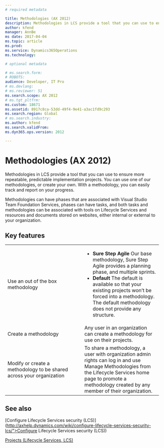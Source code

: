 ```yaml
---
# required metadata

title: Methodologies (AX 2012)
description: Methodologies in LCS provide a tool that you can use to ensure more repeatable, predictable implementation projects. You can use one of our methodologies, or create your own. With a methodology, you can easily track and report on your progress.
author: kfend
manager: AnnBe
ms date: 2017-04-04
ms.topic: article
ms.prod: 
ms.service: Dynamics365Operations
ms.technology: 

# optional metadata

# ms.search.form: 
# ROBOTS: 
audience: Developer, IT Pro
# ms.devlang: 
# ms.reviewer: 51
ms.search.scope: AX 2012
# ms.tgt_pltfrm: 
ms.custom: 18671
ms.assetid: 8917c8ca-53dd-49f4-9e41-a3ac1fd9c293
ms.search.region: Global
# ms.search.industry: 
ms.author: kfend
ms.search.validFrom: 
ms.dyn365.ops.version: 2012

---
```


# Methodologies (AX 2012)

Methodologies in LCS provide a tool that you can use to ensure more repeatable, predictable implementation projects. You can use one of our methodologies, or create your own. With a methodology, you can easily track and report on your progress.

Methodologies can have phases that are associated with Visual Studio Team Foundation Services, phases can have tasks, and both tasks and methodologies can be associated with tools on Lifecycle Services and resources and documents stored on websites, either internal or external to your organization.

## Key features
<table>
<colgroup>
<col width="50%" />
<col width="50%" />
</colgroup>
<tbody>
<tr class="odd">
<td>Use an out of the box methodology</td>
<td><ul>
<li><strong>Sure Step Agile</strong> Our base methodology, Sure Step Agile provides a planning phase, and multiple sprints.</li>
<li><strong>Default</strong> The default is available so that your existing projects won’t be forced into a methodology. The default methodology does not provide any structure.</li>
</ul></td>
</tr>
<tr class="even">
<td>Create a methodology</td>
<td>Any user in an organization can create a methodology for use on their projects.</td>
</tr>
<tr class="odd">
<td>Modify or create a methodology to be shared across your organization</td>
<td>To share a methodology, a user with organization admin rights can log in and use Manage Methodologies from the Lifecycle Services home page to promote a methodology created by any member of their organization.</td>
</tr>
</tbody>
</table>



See also
--------

[Configure Lifecycle Services security (LCS)](http://axhelp.dynamics.com/wiki/configure-lifecycle-services-security-lcs/">Configure Lifecycle Services security (LCS))

[Projects (Lifecycle Services, LCS)](http://axhelp.dynamics.com/wiki/projects-lifecycle-services-lcs/">Projects (Lifecycle Services, LCS))

